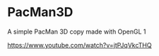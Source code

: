 # PacMan3D
 A simple PacMan 3D copy made with OpenGL 1
 
 https://www.youtube.com/watch?v=jtPJqVkcTHQ
